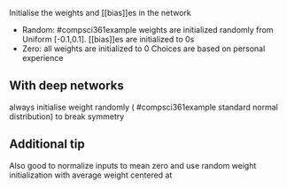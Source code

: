 Initialise the weights and [[bias]]es in the network
- Random: #compsci361example weights are initialized randomly from Uniform [-0.1,0.1]. [[bias]]es are initialized to 0s
- Zero: all weights are initialized to 0
Choices are based on personal experience

## With deep networks
always initialise weight randomly ( #compsci361example standard normal distribution) to break symmetry
## Additional tip
Also good to normalize inputs to mean zero and use random weight initialization with average weight centered at 